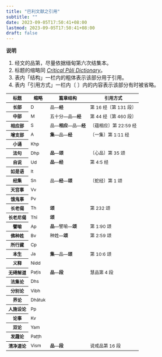 ```yaml
---
title: "巴利文献之引用"
subtitle: ""
date: 2023-09-05T17:50:41+08:00
lastmod: 2023-09-05T17:50:41+08:00
draft: false
---
```


**说明**

1. 经文的品第，尽量依据缅甸第六次结集本。
1. 标题的缩略同 [*Critical Pāli Dictionary*](https://cpd.uni-koeln.de/intro/vol1_epileg_abbrev_texts)。
1. 表内「结构」一栏内的粗体表示该部分用于引用。
1. 表内「引用方式」一栏内〔 〕内的内容表示该部分有时被省略。

<table class="table border-top" style="font-size: 0.875em;">
  <thead>
    <tr>
      <th scope="col">标题</th>
      <th scope="col">缩略</th>
      <th scope="col">篇章结构</th>
      <th scope="col">引用方式</th>
    </tr>
  </thead>
  <tbody>
    <tr>
      <th scope="row">长部</th>
      <td>D</td>
      <td>品—<strong>经</strong></td>
      <td>第 16 经〔第 131 段〕</td>
    </tr>
    <tr>
      <th scope="row">中部</th>
      <td>M</td>
      <td>五十分—品—<strong>经</strong></td>
      <td>第 44 经〔第 460 段〕</td>
    </tr>
    <tr>
      <th scope="row">相应部</th>
      <td>S</td>
      <td>品—<strong>相应</strong>—品—<strong>经</strong></td>
      <td>〔蕴相应〕第 22:59 经</td>
    </tr>
    <tr>
      <th scope="row">增支部</th>
      <td>A</td>
      <td><strong>集</strong>—品—<strong>经</strong></td>
      <td>〔一集〕第 1:11 经</td>
    </tr>
    <tr>
      <th scope="row">小诵</th>
      <td>Khp</td>
      <td></td>
      <td></td>
    </tr>
    <tr>
      <th scope="row">法句</th>
      <td>Dhp</td>
      <td><strong>品</strong>—<strong>颂</strong></td>
      <td>〔心品〕第 35 颂</td>
    </tr>
    <tr>
      <th scope="row">自说</th>
      <td>Ud</td>
      <td><strong>品</strong>—<strong>经</strong></td>
      <td>第 4:5 经</td>
    </tr>
    <tr>
      <th scope="row">如是语</th>
      <td>It</td>
      <td></td>
      <td></td>
    </tr>
    <tr>
      <th scope="row">经集</th>
      <td>Sn</td>
      <td>品—<strong>经</strong>—<strong>颂</strong></td>
      <td>〔蛇经〕第 1 颂</td>
    </tr>
    <tr>
      <th scope="row">天宫事</th>
      <td>Vv</td>
      <td></td>
      <td></td>
    </tr>
    <tr>
      <th scope="row">饿鬼事</th>
      <td>Pv</td>
      <td></td>
      <td></td>
    </tr>
    <tr>
      <th scope="row">长老偈</th>
      <td>Th</td>
      <td><strong>颂</strong></td>
      <td>第 232 颂</td>
    </tr>
    <tr>
      <th scope="row">长老尼偈</th>
      <td>Thī</td>
      <td><strong>颂</strong></td>
      <td></td>
    </tr>
    <tr>
      <th scope="row">譬喻</th>
      <td>Ap</td>
      <td><strong>品</strong>—譬喻—<strong>颂</strong></td>
      <td>第 1:90 颂</td>
    </tr>
    <tr>
      <th scope="row">佛种姓</th>
      <td>Bv</td>
      <td>种姓—<strong>颂</strong></td>
      <td>第 2:59 颂</td>
    </tr>
    <tr>
      <th scope="row">所行藏</th>
      <td>Cp</td>
      <td></td>
      <td></td>
    </tr>
    <tr>
      <th scope="row">本生</th>
      <td>Ja</td>
      <td><strong>集</strong>—品—<strong>颂</strong></td>
      <td>第 10:6 颂</td>
    </tr>
    <tr>
      <th scope="row">义释</th>
      <td>Nidd</td>
      <td></td>
      <td></td>
    </tr>
    <tr>
      <th scope="row">无碍解道</th>
      <td>Paṭis</td>
      <td><strong>品</strong>—<strong>段</strong></td>
      <td>慧品第 4 段</td>
    </tr>
    <tr>
      <th scope="row">法集论</th>
      <td>Dhs</td>
      <td></td>
      <td></td>
    </tr>
    <tr>
      <th scope="row">分别论</th>
      <td>Vibh</td>
      <td></td>
      <td></td>
    </tr>
    <tr>
      <th scope="row">界论</th>
      <td>Dhātuk</td>
      <td></td>
      <td></td>
    </tr>
    <tr>
      <th scope="row">人施设论</th>
      <td>Pp</td>
      <td></td>
      <td></td>
    </tr>
    <tr>
      <th scope="row">论事</th>
      <td>Kv</td>
      <td></td>
      <td></td>
    </tr>
    <tr>
      <th scope="row">双论</th>
      <td>Yam</td>
      <td></td>
      <td></td>
    </tr>
    <tr>
      <th scope="row">发趣论</th>
      <td>Paṭṭh</td>
      <td></td>
      <td></td>
    </tr>
    <tr>
      <th scope="row">清净道论</th>
      <td>Vism</td>
      <td><strong>品</strong>—<strong>段</strong></td>
      <td>说戒品第 16 段</td>
    </tr>
  </tbody>
</table>

